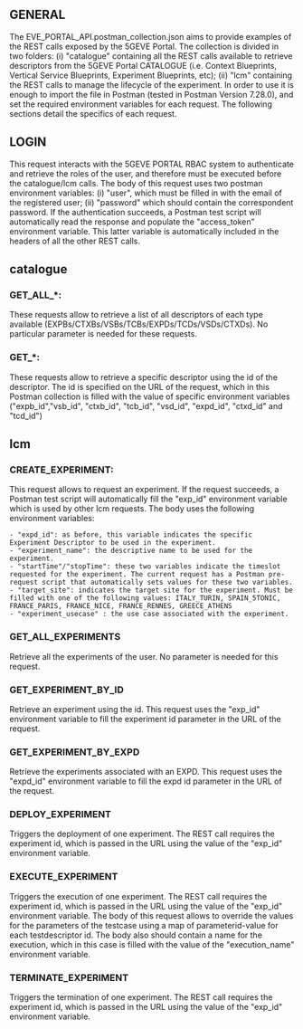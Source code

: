## GENERAL
The EVE_PORTAL_API.postman_collection.json aims to provide examples of the REST calls exposed by the 5GEVE Portal. The collection is divided in two folders: (i) "catalogue" containing all the REST calls available to retrieve descriptors from the 5GEVE Portal CATALOGUE (i.e. Context Blueprints, Vertical Service Blueprints, Experiment Blueprints, etc); (ii) "lcm" containing the REST calls to manage the lifecycle of the experiment. In order to use it is enough to import the file in Postman (tested in Postman Version 7.28.0), and set the required environment variables for each request. The following sections detail the specifics of each request.


## LOGIN

This request interacts with the 5GEVE PORTAL RBAC system to authenticate and retrieve the roles of the user, and therefore must be executed before the catalogue/lcm calls. The body of this request uses two postman environment variables: (i) "user", which must be filled in with the email of the registered user; (ii) "password" which should contain the correspondent password. If the authentication succeeds, a Postman test script will automatically read the response and populate the "access_token" environment variable. This latter variable is automatically included in the headers of all the other REST calls. 

## catalogue

### GET_ALL_*:

These requests allow to retrieve a list of all descriptors of each type available (EXPBs/CTXBs/VSBs/TCBs/EXPDs/TCDs/VSDs/CTXDs). No particular parameter is needed for these requests.

### GET_*:

These requests allow to retrieve a specific descriptor using the id of the descriptor. The id is specified on the URL of the request, which in this Postman collection is filled with the value of specific environment variables ("expb_id","vsb_id", "ctxb_id", "tcb_id", "vsd_id", "expd_id", "ctxd_id" and  "tcd_id")  

## lcm
### CREATE_EXPERIMENT:

This request allows to request an experiment. If the request succeeds, a Postman test script will automatically fill the "exp_id" environment variable which is used by other lcm requests. The body uses the following environment variables:

	- "expd_id": as before, this variable indicates the specific Experiment Descriptor to be used in the experiment.
	- "experiment_name": the descriptive name to be used for the experiment.
	- "startTime"/"stopTime": these two variables indicate the timeslot requested for the experiment. The current request has a Postman pre-request script that automatically sets values for these two variables. 
	- "target_site": indicates the target site for the experiment. Must be filled with one of the following values: ITALY_TURIN, SPAIN_5TONIC, FRANCE_PARIS, FRANCE_NICE, FRANCE_RENNES, GREECE_ATHENS
	- "experiment_usecase" : the use case associated with the experiment.

### GET_ALL_EXPERIMENTS 
Retrieve all the experiments of the user. No parameter is needed for this request. 

### GET_EXPERIMENT_BY_ID 
Retrieve an experiment using the id. This request uses the "exp_id" environment variable to fill the experiment id parameter in the URL of the request. 

### GET_EXPERIMENT_BY_EXPD
Retrieve the experiments associated with an EXPD. This request uses the "expd_id" environment variable to fill the expd id parameter in the URL of the request. 
### DEPLOY_EXPERIMENT
Triggers the deployment of one experiment. The REST call requires the experiment id, which is passed in the URL using the value of the "exp_id" environment variable.
### EXECUTE_EXPERIMENT
Triggers the execution of one experiment. The REST call requires the experiment id, which is passed in the URL using the value of the "exp_id" environment variable. The body of this request allows to override the values for the parameters of the testcase using a map of parameterid-value for each testdescriptor id. The body also should contain a name for the execution, which in this case is filled with the value of the "execution_name" environment variable. 
### TERMINATE_EXPERIMENT
Triggers the termination of one experiment. The REST call requires the experiment id, which is passed in the URL using the value of the "exp_id" environment variable.


